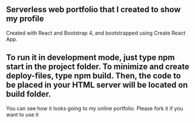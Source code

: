 

## Serverless web portfolio that I created to show my profile
Created with React and Bootstrap 4, and bootstrapped using Create React App.

## To run it in development mode, just type npm start in the project folder. To minimize and create deploy-files, type npm build. Then, the code to be placed in your HTML server will be located on build folder.

You can see how it looks going to my online portfolio. Please fork it if you want to use it